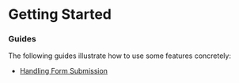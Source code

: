 # Getting Started

### Guides
The following guides illustrate how to use some features concretely:

* [Handling Form Submission](https://spring.io/guides/gs/handling-form-submission/)

